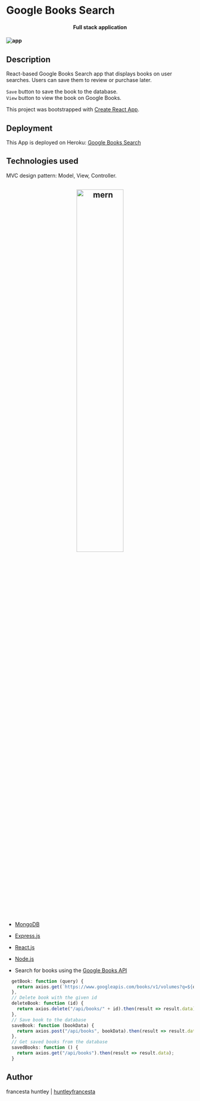 # Google Books Search

<h4 align="center">Full stack application<h4>

![app](client/public/images/screenshot.gif)

## Description

React-based Google Books Search app that displays books on user searches. Users can save them to review or purchase later. 

`Save` button to save the book to the database.<br>
`View` button to view the book on Google Books.

This project was bootstrapped with [Create React App](https://github.com/facebook/create-react-app).

## Deployment 

This App is deployed on Heroku: [Google Books Search](https://google-books-search-vb.herokuapp.com/)

## Technologies used

MVC design pattern: Model, View, Controller.

<h2 align="center">
<img alt="mern" src="client/public/images/mern.jpg" width="50%">
</h2>

- [MongoDB](mongodb.com)
- [Express.js](https://expressjs.com)
- [React.js](https://reactjs.org/)
- [Node.js](https://nodejs.org/en/)


- Search for books using the [Google Books API](https://developers.google.com/books/)

```javascript
  getBook: function (query) {
    return axios.get(`https://www.googleapis.com/books/v1/volumes?q=${query}`);
  },
  // Delete book with the given id
  deleteBook: function (id) {
    return axios.delete("/api/books/" + id).then(result => result.data);
  },
  // Save book to the database
  saveBook: function (bookData) {
    return axios.post("/api/books", bookData).then(result => result.data);
  },
  // Get saved books from the database
  savedBooks: function () {
    return axios.get("/api/books").then(result => result.data);
  }
```

## Author

francesta huntley | [huntleyfrancesta](https://github.com/huntleyfrancesta/react-book-app)